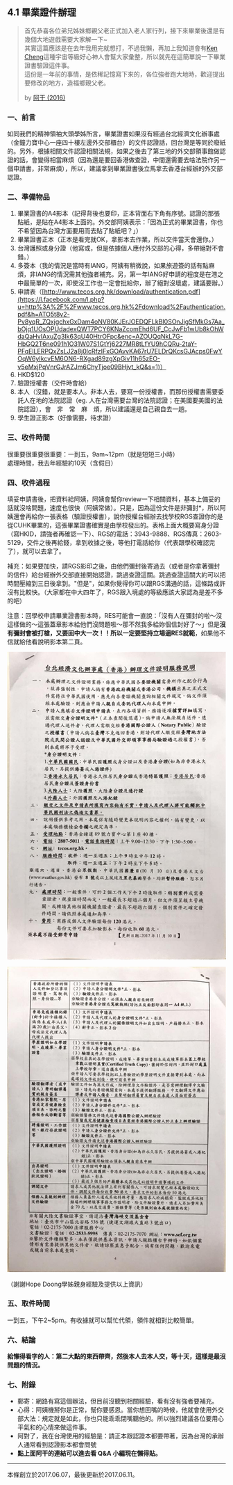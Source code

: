 ## 4.1 畢業證件辦理

> 首先恭喜各位弟兄姊妹鄉親父老正式加入老人家行列，接下來畢業後還是有幾個大地遊戲需要大家解一下~  
> 其實這篇應該是在去年我用完就想打，不過我懶，再加上我知道會有[Ken Cheng](https://www.facebook.com/a2975667?fref=mentions)這種宇宙等級好心神人會幫大家彙整，所以就先在這簡單說一下畢業證書驗證這件事。  
> 這份是一年前的事情，是依稀記憶寫下來的，各位強者跑大地時，歡迎提出要修改的地方，造福鄉親父老。
>
> by [阿干 \(2016\)](https://www.facebook.com/groups/162461677166537/permalink/1192967024115992)

### 一、前言

如同我們的精神領袖大頭學姊所言，畢業證書如果沒有經過台北經濟文化辦事處（金鐘力寶中心一座四十樓左邊外交部櫃台）的文件認證話，回台灣是等同於廢紙的。另外，根據相關文件認證相關法規，如果之後去了第三地的外交部領事館做認證的話，會變得相當麻煩（因為還是要回香港做查證，中間還需要去啥法院作另一個申請書，非常麻煩），所以，建議拿到畢業證書後立馬拿去香港台經辦的外交部認證。

### 二、準備物品

1. 畢業證書的A4影本（記得背後也要印，正本背面右下角有序號。認證的那張貼紙，是貼在A4影本上面的。外交部阿姨表示：「因為正式的畢業證書，你也不希望因為台灣方面要用而去貼了貼紙吧？」）
2. 畢業證書正本（正本是看完就OK，拿影本去作業，所以交件當天會還你。）
3. 台灣護照或身分證（他寫或，但是依據個人應付外交部的心得，多帶絕對不會錯。）
4. 多簽本（我的情況是當時有IANG，阿姨有稍微說，如果旅遊簽的話有點麻煩，非IANG的情況需其他強者補充。另，第一年IANG好申請的程度是在港之中最簡單的一次，即使沒工作也一定會批給你，辦了絕對沒壞處，建議要辦。）
5. 申請表（[http://www.tecos.org.hk/download/authentication.pdf](https://l.facebook.com/l.php?u=http%3A%2F%2Fwww.tecos.org.hk%2Fdownload%2Fauthentication.pdf&h=ATO5t8v2-Pv8yqR_ZQxjgchxGxDam4oNV80KJErJOEDQFLkBI0SOnJigSfMkGs7Aa_bOjq1UOsOPUdadexQWT7PCY6KNaZcomEhd6UF_CcJwFb1wUb8kOhWdaQaHvIAxuZg3Ik63qU40HtrOFpc&enc=AZOUQqNkL7G-HbGQ2T6ne091h1O31W07S1GtYj6227MR8tLfYU9hCQRu-2taY-PFqElLERPQxZsLJ2a8j0lcRfzIFxGOAvvKA67rU7ELDrQKcsGJAcps0FwYOqW6yIkcvEM6ON6-RXgad89zgXpGiv11h65zEO-v5eMxjPqVnrGJrAZJm6ChyTjoe09BHjvt_kQ&s=1)）
6. HKD$120
7. 驗證授權書（交件時會給）
8. 本人（沒錯，就是要本人。非本人去，要寫一份授權書，而那份授權書需要委託人在地的法院認證（eg. 人在台灣需要台灣的法院認證；在美國要美國的法院認證），會　非　常　麻　煩，所以建議還是自己親自去一趟。
9. 學生證正影本（好像需要，待求證）

### 三、收件時間

很重要很重要很重要：一到五，9am~12pm（就是短短三小時）  
處理時間，我去年經驗約10天（含假日）

### 四、收件過程

填妥申請書後，把資料給阿姨，阿姨會幫你review一下相關資料，基本上備妥的話就沒啥問題，速度也很快（阿姨常做）。只是，因為這份文件是非彌封\*，所以阿姨還會再給你一張表格（驗證授權書），說你授權台經辦去找學校RGS查證你的是從CUHK畢業的，這張畢業證書確實是由學校發出的。表格上面大概要寫身分證（寫HKID，請強者再確認一下）、RGS的電話：3943-9888、RGS傳真：2603-5129，交件之後再給錢，拿到收據之後，等他打電話給你（代表跟學校確認完了），就可以去拿了。

補充：如果要加快，請RGS影印之後，由他們彌封後寄過去（或者是你拿著彌封的信件）給台經辦外交部直接開始認證，跳過查證這關。跳過查證這關大約可以把時間壓縮到三日後拿到。"但是"，如果你覺得你可以跟RGS溝通的話，這條路或許沒有比較快。（大家都在中大四年了，RGS跟入境處的等級應該大家認為是差不多的吧）

注意：回學校申請畢業證書影本時，RES可能會一直說：「沒有人在彌封的啦～沒這樣做的～這張蓋章影本給他們沒問題啦～那不然我多給妳個信封好了～」但是**沒有彌封會被打槍，又要回中大一次！！**所以**一定要堅持立場逼RES就範**，如果他不信就給他看說明影本第二頁。

![](/assets/23658342_721509484706955_1533363514732800788_n.jpg)

![](/assets/23754916_721509454706958_8845508990450033815_n.jpg)

（謝謝Hope Doong學姊親身經驗及提供以上資訊）

### 五、取件時間

一到五，下午2~5pm。有收據就可以幫忙代領，領件就相對比較簡單。

### 六、結論

**給懶得看字的人：第二大點的東西帶齊，然後本人去本人交，等十天，這樣是最沒問題的情況。**

### 七、附錄

* 郵寄：網路有寫這個辦法，但目前沒聽到相關經驗，看有沒有強者要補充。
* 心得：阿姨機掰你是正常，幫你要感恩。當你想回嘴的時候，他就會使用外交部大法：規定就是如此，你也只能乖乖閉嘴聽他的。所以強烈建議各位要用心平氣和的心情來做這件事。
* 阿對了，我在台灣使用的經驗是：請正本跟認證本都要帶著，因為台灣的承辦人通常看到認證影本都會問號
* **點上面阿干的連結可以進去看 Q&A 小編現在懶得貼。**

---

本條創立於2017.06.07，最後更新於2017.06.11。

